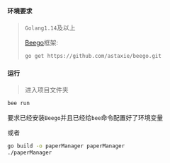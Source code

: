 #### 环境要求

>  `Golang1.14`及以上
>
>  [Beego](https://github.com/astaxie/beego.git)框架: 
>
> ```bash
> go get https://github.com/astaxie/beego.git
> ```

#### 运行

> 进入项目文件夹

```bash
bee run
```

要求已经安装`Beego`并且已经给`bee`命令配置好了环境变量

或者

```bash
go build -o paperManager paperManager
./paperManager
```

